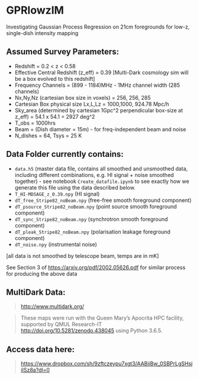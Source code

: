 # GPRlowzIM
Investigating Gaussian Process Regression on 21cm foregrounds for low-z, single-dish intensity mapping

## Assumed Survey Parameters:

 - Redshift = 0.2 < z < 0.58
 - Effective Central Redshift (z_eff) = 0.39 [Multi-Dark cosmology sim will be a box evolved to this redshift]
 - Frequency Channels = (899 - 1184)MHz - 1MHz channel width (285 channels)
 - Nx,Ny,Nz (cartesian box size in voxels) = 256, 256, 285
 - Cartesian Box physical size Lx,L,Lz = 1000,1000, 924.78 Mpc/h
 - Sky_area (determined by cartesian 1Gpc^2 perpendicular box-size at z_eff) = 54.1 x 54.1 = 2927 deg^2
 - T_obs = 1000hrs
 - Beam = (Dish diameter = 15m) - for freq-independent beam and noise
 - N_dishes = 64, Tsys = 25 K

## Data Folder currently contains:
- `data.h5` (master data file, contains all smoothed and unsmoothed data, including different combinations, e.g. HI signal + noise smoothed together) - see notebook `Create_datafile.ipynb` to see exactly how we generate this file using the data described below.
 - `T_HI-MDSAGE_z_0.39.npy` (HI signal)
 - `dT_free_Stripe82_noBeam.npy` (free-free smooth foreground component)
 - `dT_psource_Stripe82_noBeam.npy` (point source smooth foreground component)
 - `dT_sync_Stripe82_noBeam.npy` (synchrotron smooth foreground component)
 - `dT_pleak_Stripe82_noBeam.npy` (polarisation leakage foreground component)
 - `dT_noise.npy` (instrumental noise)
 
 [all data is not smoothed by telescope beam, temps are in mK]
 
 See Section 3 of https://arxiv.org/pdf/2002.05626.pdf for similar process for producing the above data

## MultiDark Data:

> http://www.multidark.org/

>These maps were run with the Queen Mary’s
Apocrita HPC facility, supported by QMUL Research-IT
http://doi.org/10.5281/zenodo.438045 using Python 3.6.5.

## Access data here:

> https://www.dropbox.com/sh/9zftczeypu7xgt3/AABiiBw_0SBPrLgSHsjiISz8a?dl=0
